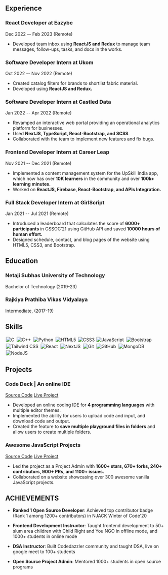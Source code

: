 ## Experience

### React Developer at Eazybe
Dec 2022 -- Feb 2023 (Remote)

- Developed team inbox using **ReactJS and Redux** to manage team messages, follow-ups, tasks, and docs in the works.

### Software Developer Intern at Ukom
Oct 2022 -- Nov 2022 (Remote)

- Created catalog filters for brands to shortlist fabric material.
- Developed using **ReactJS and Redux.**

### Software Developer Intern at Castled Data
Jan 2022 -- Apr 2022 (Remote)

- Revamped an interactive web portal providing an operational analytics platform for businesses.
- Used **NextJS, TypeScript, React-Bootstrap, and SCSS**.
- Collaborated with the team to implement new features and fix bugs.

### Frontend Developer Intern at Career Leap
Nov 2021 -- Dec 2021 (Remote)

- Implemented a content management system for the UpSkill India app, which now has over **10K learners** in the community and over **100k+ learning minutes.**
- Worked on **ReactJS, Firebase, React-Bootstrap, and APIs Integration.**

### Full Stack Developer Intern at GirlScript
Jan 2021 -- Jul 2021 (Remote)

- Introduced a leaderboard that calculates the score of **6000+ participants** in GSSOC’21 using GitHub API and saved **10000 hours of human effort.**
- Designed schedule, contact, and blog pages of the website using HTML5, CSS3, and Bootstrap.

## Education

### Netaji Subhas University of Technology
Bachelor of Technology (2019-23)

### Rajkiya Prathiba Vikas Vidyalaya
Intermediate, (2017-19)


## Skills

<img alt="C" src="https://img.shields.io/badge/c%20-%2300599C.svg?&style=for-the-badge&logo=c&logoColor=white" style="margin:2px;"/>
<img alt="C++" src="https://img.shields.io/badge/c++%20-%2300599C.svg?&style=for-the-badge&logo=c%2B%2B&ogoColor=white" style="margin:2px;"/>
<img alt="Python" src="https://img.shields.io/badge/python%20-%2314354C.svg?&style=for-the-badge&logo=python&logoColor=white" style="margin:2px;"/>
<img alt="HTML5" src="https://img.shields.io/static/v1?style=for-the-badge&message=HTML5&color=E34F26&logo=HTML5&logoColor=FFFFFF&label=" style="margin:2px;"/>
<img alt="CSS3" src="https://img.shields.io/badge/css3%20-%231572B6.svg?&style=for-the-badge&logo=css3&logoColor=white" />
<img alt="JavaScript" src="https://img.shields.io/badge/javascript%20-%23323330.svg?&style=for-the-badge&logo=javascript&logoColor=%23F7DF1E" style="margin:2px;"/>
<img alt="Bootstrap" src="https://img.shields.io/badge/bootstrap%20-%23563D7C.svg?&style=for-the-badge&logo=bootstrap&logoColor=white" style="margin:2px;"/>
<img alt="Tailwind CSS" src="https://img.shields.io/static/v1?style=for-the-badge&message=Tailwind+CSS&color=222222&logo=Tailwind+CSS&logoColor=06B6D4&label=" style="margin:2px;"/>
<img alt="React" src="https://img.shields.io/badge/react%20-%2320232a.svg?&style=for-the-badge&logo=react&logoColor=%2361DAFB" style="margin:2px;"/>
<img alt="NextJS" src="https://img.shields.io/static/v1?style=for-the-badge&message=NextJS&color=000000&logo=Next.js&logoColor=FFFFFF&label=" style="margin:2px;"/>
<img alt="Git" src="https://img.shields.io/badge/git%20-%23F05033.svg?&style=for-the-badge&logo=git&logoColor=white" style="margin:2px;"/>
<img alt="GitHub" src="https://img.shields.io/badge/github%20-%23121011.svg?&style=for-the-badge&logo=github&logoColor=white" style="margin:2px;"/>
<img alt="MongoDB" src ="https://img.shields.io/badge/MongoDB-%234ea94b.svg?&style=for-the-badge&logo=mongodb&logoColor=white" style="margin:2px;"/>
<img alt="NodeJS" src="https://img.shields.io/badge/node.js%20-%2343853D.svg?&style=for-the-badge&logo=node.js&logoColor=white" style="margin:2px;"/>


## Projects

### Code Deck | An online IDE
[Source Code](https://github.com/Vishal-raj-1/code_deck) [Live Project](https://code-deck.vercel.app/)

- Developed an online coding IDE for **4 programming languages** with multiple editor themes.
- Implemented the ability for users to upload code and input, and download code and output.
- Created the feature to **save multiple playground files in folders** and allow users to create multiple folders.

### Awesome JavaScript Projects
[Source Code](https://github.com/Vishal-raj-1/Awesome-JavaScript-Projects)  [Live Project](https://vishal-raj-1.github.io/Awesome-JavaScript-Projects/)

- Led the project as a Project Admin with **1600+ stars, 670+ forks, 240+ contributors, 900+ PRs, and 1100+ issues.**
- Collaborated on a website showcasing over 300 awesome vanilla JavaScript projects.

## ACHIEVEMENTS

- **Ranked 1 Open Source Developer**: Achieved top contributor badge (Rank 1 among 1200+ contributors) in NJACK Winter of Code'20

- **Frontend Development Instructor**: Taught frontend development to 50+ slum area children with Child Right and You NGO in offline mode, and 1000+ students in online mode

- **DSA Instructor**: Built Codedazzler community and taught DSA, live on google meet to 100+ students

- **Open Source Project Admin**: Mentored 1000+ students in open source programs
